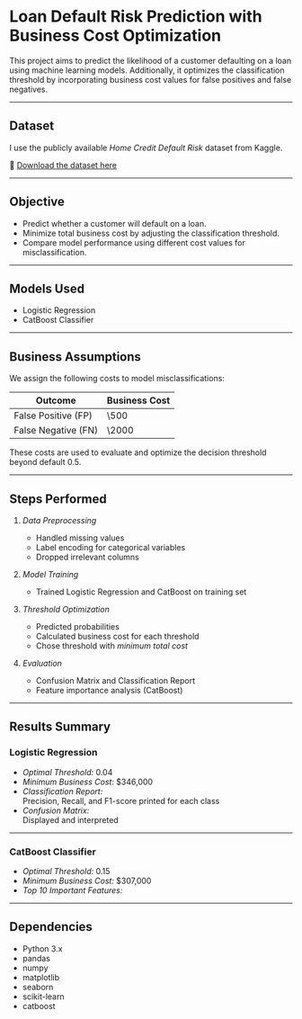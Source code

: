 # Loan Default Risk Prediction with Business Cost Optimization 

This project aims to predict the likelihood of a customer defaulting on a loan using machine learning models. Additionally, it optimizes the classification threshold by incorporating business cost values for false positives and false negatives.

---

##  Dataset

I use the publicly available *Home Credit Default Risk* dataset from Kaggle.

🔗 [Download the dataset here](https://www.kaggle.com/competitions/home-credit-default-risk/data)

---

##  Objective

- Predict whether a customer will default on a loan.
- Minimize total business cost by adjusting the classification threshold.
- Compare model performance using different cost values for misclassification.

---

##  Models Used

- Logistic Regression
- CatBoost Classifier

---

##  Business Assumptions

We assign the following costs to model misclassifications:

| Outcome              | Business Cost |
|----------------------|----------------|
| False Positive (FP)  | \500          |
| False Negative (FN)  | \2000         |

These costs are used to evaluate and optimize the decision threshold beyond default 0.5.

---

##  Steps Performed

1. *Data Preprocessing*
   - Handled missing values
   - Label encoding for categorical variables
   - Dropped irrelevant columns

2. *Model Training*
   - Trained Logistic Regression and CatBoost on training set

3. *Threshold Optimization*
   - Predicted probabilities
   - Calculated business cost for each threshold
   - Chose threshold with *minimum total cost*

4. *Evaluation*
   - Confusion Matrix and Classification Report
   - Feature importance analysis (CatBoost)

---

##  Results Summary

###  Logistic Regression

- *Optimal Threshold:* 0.04  
- *Minimum Business Cost:* \$346,000  
- *Classification Report:*  
  Precision, Recall, and F1-score printed for each class  
- *Confusion Matrix:*  
  Displayed and interpreted  

---

###  CatBoost Classifier

- *Optimal Threshold:* 0.15  
- *Minimum Business Cost:* \$307,000  
- *Top 10 Important Features:*  
  

---

##  Dependencies

- Python 3.x  
- pandas  
- numpy  
- matplotlib  
- seaborn  
- scikit-learn  
- catboost
